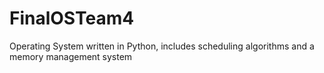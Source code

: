 # FinalOSTeam4
Operating System written in Python, includes scheduling algorithms and a memory management system

